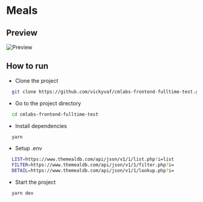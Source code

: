 
# Meals

## Preview

![Preview](https://thumbs.gfycat.com/PoorBitesizedAmericancrocodile-size_restricted.gif)


## How to run

- Clone the project

```bash
  git clone https://github.com/vickyvaf/cmlabs-frontend-fulltime-test.git
```

- Go to the project directory

```bash
  cd cmlabs-frontend-fulltime-test
```

- Install dependencies

```bash
  yarn
```

- Setup .env

```bash
  LIST=https://www.themealdb.com/api/json/v1/1/list.php?i=list
  FILTER=https://www.themealdb.com/api/json/v1/1/filter.php?i=
  DETAIL=https://www.themealdb.com/api/json/v1/1/lookup.php?i=
```

- Start the project

```bash
  yarn dev
```
